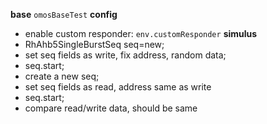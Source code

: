 
**base** `omosBaseTest`
**config**
- enable custom responder: `env.customResponder`
**simulus**
- RhAhb5SingleBurstSeq seq=new;
- set seq fields as write, fix address, random data;
- seq.start;
- create a new seq;
- set seq fields as read, address same as write
- seq.start;
- compare read/write data, should be same
